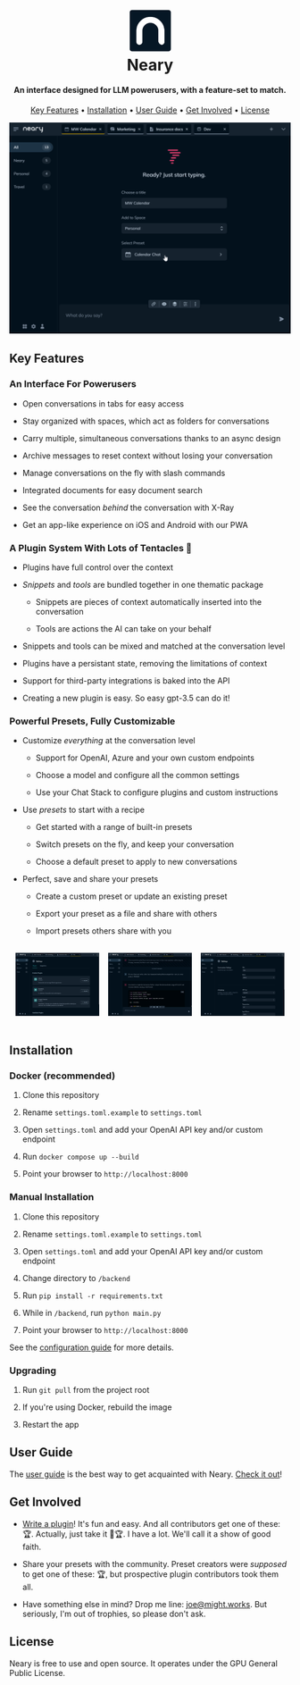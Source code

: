 <h1 align="center">
  <br>
  <img src="docs/images/neary-icon.png" width="75">
  <br>
  Neary
  <br>
</h1>

<h4 align="center">An interface designed for LLM powerusers, with a feature-set to match.</h4>

<p align="center">
  <a href="#key-features">Key Features</a> •
  <a href="#installation">Installation</a> •
  <a href="#user-guide">User Guide</a> •
  <a href="#get-involved">Get Involved</a> •
  <a href="#license">License</a>
</p>

<img src="docs/images/neary-demo.gif">

## Key Features

### An Interface For Powerusers

- Open conversations in tabs for easy access

- Stay organized with spaces, which act as folders for conversations

- Carry multiple, simultaneous conversations thanks to an async design

- Archive messages to reset context without losing your conversation
  
- Manage conversations on the fly with slash commands

- Integrated documents for easy document search
  
- See the conversation *behind* the conversation with X-Ray

- Get an app-like experience on iOS and Android with our PWA


### A Plugin System With Lots of Tentacles 🐙

- Plugins have full control over the context

- *Snippets* and *tools* are bundled together in one thematic package

  - Snippets are pieces of context automatically inserted into the conversation

  - Tools are actions the AI can take on your behalf

- Snippets and tools can be mixed and matched at the conversation level

- Plugins have a persistant state, removing the limitations of context
  
- Support for third-party integrations is baked into the API

- Creating a new plugin is easy. So easy gpt-3.5 can do it!
  

### Powerful Presets, Fully Customizable

- Customize *everything* at the conversation level

  - Support for OpenAI, Azure and your own custom endpoints

  - Choose a model and configure all the common settings

  - Use your Chat Stack to configure plugins and custom instructions

- Use *presets* to start with a recipe

  - Get started with a range of built-in presets

  - Switch presets on the fly, and keep your conversation

  - Choose a default preset to apply to new conversations

- Perfect, save and share your presets

  - Create a custom preset or update an existing preset

  - Export your preset as a file and share with others

  - Import presets others share with you


<br/>

<div align="center">
  <img src="docs/images/plugins.png" style="width: 150px;">
  &nbsp;&nbsp;
  <img src="docs/images/messages.png" style="width: 150px">
  &nbsp;&nbsp;
  <img src="docs/images/model-settings.png" style="width: 150px">
</div>

<br/>

## Installation

### Docker (recommended)

1. Clone this repository
   
2. Rename `settings.toml.example` to `settings.toml`
   
3. Open `settings.toml` and add your OpenAI API key and/or custom endpoint
   
4. Run `docker compose up --build`
   
5. Point your browser to `http://localhost:8000`

### Manual Installation

1. Clone this repository
   
2. Rename `settings.toml.example` to `settings.toml`
   
3. Open `settings.toml` and add your OpenAI API key and/or custom endpoint

4. Change directory to `/backend`

5. Run `pip install -r requirements.txt`

6. While in `/backend`, run `python main.py`

7. Point your browser to `http://localhost:8000`

See the [configuration guide](#) for more details.

### Upgrading

1. Run `git pull` from the project root
   
2. If you're using Docker, rebuild the image
   
3. Restart the app

## User Guide

The [user guide](#) is the best way to get acquainted with Neary. [Check it out](#)!

## Get Involved

- [Write a plugin](#)! It's fun and easy. And all contributors get one of these: 🏆. Actually, just take it 🤲🏆. I have a lot. We'll call it a show of good faith.

- Share your presets with the community. Preset creators were *supposed* to get one of these: 🏆, but prospective plugin contributors took them all.

- Have something else in mind? Drop me line: [joe@might.works](#). But seriously, I'm out of trophies, so please don't ask.

## License

Neary is free to use and open source. It operates under the GPU General Public License.